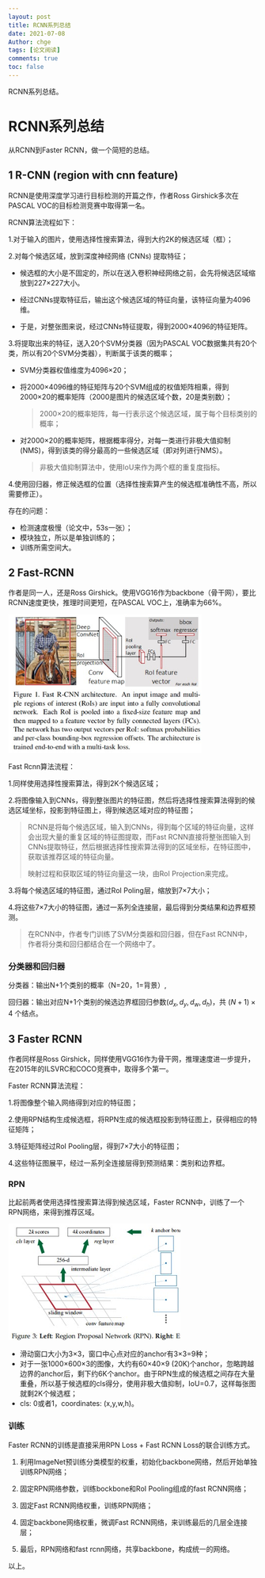 ```yaml
---
layout: post
title: RCNN系列总结
date: 2021-07-08
Author: chge 
tags: [论文阅读]
comments: true
toc: false
---
```


RCNN系列总结。

<!-- more -->

# RCNN系列总结

从RCNN到Faster RCNN，做一个简短的总结。

## 1 R-CNN (region with cnn feature)

RCNN是使用深度学习进行目标检测的开篇之作，作者Ross Girshick多次在PASCAL VOC的目标检测竞赛中取得第一名。

RCNN算法流程如下：

1.对于输入的图片，使用选择性搜索算法，得到大约2K的候选区域（框）；

2.对每个候选区域，放到深度神经网络 (CNNs) 提取特征；

+ 候选框的大小是不固定的，所以在送入卷积神经网络之前，会先将候选区域缩放到227×227大小。

+ 经过CNNs提取特征后，输出这个候选区域的特征向量，该特征向量为4096维。

+ 于是，对整张图来说，经过CNNs特征提取，得到2000×4096的特征矩阵。

3.将提取出来的特征，送入20个SVM分类器（因为PASCAL VOC数据集共有20个类，所以有20个SVM分类器），判断属于该类的概率；

+ SVM分类器权值维度为4096×20；

+ 将2000×4096维的特征矩阵与20个SVM组成的权值矩阵相乘，得到2000×20的概率矩阵（2000是图片的候选区域个数，20是类别数）；

  > 2000×20的概率矩阵，每一行表示这个候选区域，属于每个目标类别的概率；

+ 对2000×20的概率矩阵，根据概率得分，对每一类进行非极大值抑制 (NMS)，得到该类的得分最高的一些候选区域（即对列进行NMS）。

  > 非极大值抑制算法中，使用IoU来作为两个框的重复度指标。

4.使用回归器，修正候选框的位置（选择性搜索算产生的候选框准确性不高，所以需要修正）。

存在的问题：

+ 检测速度极慢（论文中，53s一张）；
+ 模块独立，所以是单独训练的；
+ 训练所需空间大。

## 2 Fast-RCNN

作者是同一人，还是Ross Girshick。使用VGG16作为backbone（骨干网），要比RCNN速度更快，推理时间更短，在PASCAL VOC上，准确率为66%。

<img src="../__md__/image-20210708163829225.png" alt="image-20210708163829225" style="zoom:75%;" />

Fast Rcnn算法流程：

1.同样使用选择性搜索算法，得到2K个候选区域；

2.将图像输入到CNNs，得到整张图片的特征图，然后将选择性搜索算法得到的候选区域坐标，投影到特征图上，得到候选区域对应的特征图；

> RCNN是将每个候选区域，输入到CNNs，得到每个区域的特征向量，这样会出现大量的重复区域的特征图提取，而Fast RCNN直接将整张图输入到CNNs提取特征，然后根据选择性搜索算法得到的区域坐标，在特征图中，获取该推荐区域的特征向量。
>
> 映射过程和获取区域的特征向量这一块，由RoI Projection来完成。

3.将每个候选区域的特征图，通过RoI Poling层，缩放到7×7大小；

4.将这些7×7大小的特征图，通过一系列全连接层，最后得到分类结果和边界框预测。

> 在RCNN中，作者专门训练了SVM分类器和回归器，但在Fast RCNN中，作者将分类和回归都结合在一个网络中了。

### 分类器和回归器

分类器：输出N+1个类别的概率（N=20，1=背景）,

回归器：输出对应N+1个类别的候选边界框回归参数$(d_x,d_y,d_w,d_h)$，共 $(N+1) × 4$ 个结点。

## 3 Faster RCNN

作者同样是Ross Girshick，同样使用VGG16作为骨干网，推理速度进一步提升，在2015年的ILSVRC和COCO竞赛中，取得多个第一。  

Faster RCNN算法流程：

1.将图像整个输入网络得到对应的特征图；

2.使用RPN结构生成候选框，将RPN生成的候选框投影到特征图上，获得相应的特征矩阵；

3.特征矩阵经过RoI Pooling层，得到7×7大小的特征图；

4.这些特征图展平，经过一系列全连接层得到预测结果：类别和边界框。

### RPN

比起前两者使用选择性搜索算法得到候选区域，Faster RCNN中，训练了一个RPN网络，来得到推荐区域。

![image-20210708190235308](../__md__/image-20210708190235308.png)

+ 滑动窗口大小为3×3，窗口中心点对应的anchor有3×3=9种；
+ 对于一张1000×600×3的图像，大约有60×40×9 (20K)个anchor，忽略跨越边界的anchor后，剩下约6K个anchor。由于RPN生成的候选框之间存在大量重叠，所以基于候选框的cls得分，使用非极大值抑制，IoU=0.7，这样每张图就剩2K个候选框；
+ cls: 0或者1，coordinates: (x,y,w,h)。

### 训练

Faster RCNN的训练是直接采用RPN Loss + Fast RCNN Loss的联合训练方式。

1. 利用ImageNet预训练分类模型的权重，初始化backbone网络，然后开始单独训练RPN网络；

2. 固定RPN网络参数，训练bockbone和RoI Pooling组成的fast RCNN网络；
3. 固定Fast RCNN网络权重，训练RPN网络；
4. 固定backbone网络权重，微调Fast RCNN网络，来训练最后的几层全连接层；
5. 最后，RPN网络和fast rcnn网络，共享backbone，构成统一的网络。

以上。



